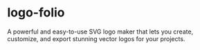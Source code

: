 # logo-folio
A powerful and easy-to-use SVG logo maker that lets you create, customize, and export stunning vector logos for your projects.
